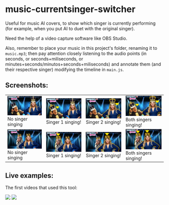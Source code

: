# music-currentsinger-switcher

Useful for music AI covers, to show which singer is currently performing (for example, when you put AI to duet with the original singer).

Need the help of a video capture software like OBS Studio.

Also, remember to place your music in this project's folder, renaming it to `music.mp3`; then pay attention closely listening to the audio points (in seconds, or seconds+miliseconds, or minutes+seconds/minutos+seconds+miliseconds) and annotate them (and their respective singer) modifying the timeline in `main.js`.

## Screenshots:

<table>
<tbody>
<tr>
<td><img title="No singer singing" alt="No singer singing" src="./img/screenshots/example1/1.png"/> No singer singing</td>
<td><img title="Singer 1 singing!" alt="Singer 1 singing!" src="./img/screenshots/example1/2.png"/> Singer 1 singing!</td>
<td><img title="Singer 2 singing!" alt="Singer 2 singing!" src="./img/screenshots/example1/3.png"/> Singer 2 singing!</td>
<td><img title="Both singers singing!" alt="Both singers singing!" src="./img/screenshots/example1/4.png"/> Both singers singing!</td>
</tr>
<tr>
<td><img title="No singer singing" alt="No singer singing" src="./img/screenshots/example2/1.png"/> No singer singing</td>
<td><img title="Singer 1 singing!" alt="Singer 1 singing!" src="./img/screenshots/example2/2.png"/> Singer 1 singing!</td>
<td><img title="Singer 2 singing!" alt="Singer 2 singing!" src="./img/screenshots/example2/3.png"/> Singer 2 singing!</td>
<td><img title="Both singers singing!" alt="Both singers singing!" src="./img/screenshots/example2/4.png"/> Both singers singing!</td>
</tr>
</tbody>
</table>
<!-- DivTable.com -->

## Live examples:

The first videos that used this tool:

<a href="https://www.youtube.com/watch?v=tJzU6Mehg0Q" target="_blank"><img src="https://i.ytimg.com/vi/tJzU6Mehg0Q/hqdefault.jpg?sqp=-oaymwEcCPYBEIoBSFXyq4qpAw4IARUAAIhCGAFwAcABBg==&rs=AOn4CLCLE40gH8r6aGHc4E0LUX8ofA3Hrw"/></a> <a href="https://www.youtube.com/watch?v=ZCVHpeFxHaM" target="_blank"><img src="https://i.ytimg.com/vi/ZCVHpeFxHaM/hq720.jpg?sqp=-oaymwEcCOgCEMoBSFXyq4qpAw4IARUAAIhCGAFwAcABBg==&rs=AOn4CLDWK09sq_9ax_yetNJqPI1w_4dRIQ"/></a>
